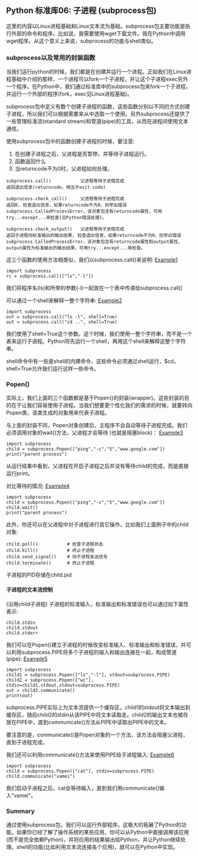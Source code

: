 ## Python 标准库06: 子进程 (subprocess包)

这里的内容以Linux进程基础和Linux文本流为基础。subprocess包主要功能是执行外部的命令和程序。比如说，我需要使用wget下载文件。我在Python中调用wget程序。从这个意义上来说，subprocess的功能与shell类似。

### subprocess以及常用的封装函数
当我们运行python的时候，我们都是在创建并运行一个进程。正如我们在Linux进程基础中介绍的那样，一个进程可以fork一个子进程，并让这个子进程exec另外一个程序。在Python中，我们通过标准库中的subprocess包来fork一个子进程，并运行一个外部的程序(fork，exec见Linux进程基础)。

subprocess包中定义有数个创建子进程的函数，这些函数分别以不同的方式创建子进程，所以我们可以根据需要来从中选取一个使用。另外subprocess还提供了一些管理标准流(standard stream)和管道(pipe)的工具，从而在进程间使用文本通信。

使用subprocess包中的函数创建子进程的时候，要注意:
1) 在创建子进程之后，父进程是否暂停，并等待子进程运行。
2) 函数返回什么
3) 当returncode不为0时，父进程如何处理。

```
subprocess.call()           父进程等待子进程完成
返回退出信息(returncode，相当于exit code)

subprocess.check_call()     父进程等待子进程完成
返回0, 检查退出信息，如果returncode不为0，则举出错误subprocess.CalledProcessError，该对象包含有returncode属性，可用try...except...来检查(见Python错误处理)。

subprocess.check_output()   父进程等待子进程完成
返回子进程向标准输出的输出结果, 检查退出信息，如果returncode不为0，则举出错误subprocess.CalledProcessError，该对象包含有returncode属性和output属性，output属性为标准输出的输出结果，可用try...except...来检查。
```

这三个函数的使用方法相类似，我们以subprocess.call()来说明: [Example1](sp1.py)
```
import subprocess
rc = subprocess.call(["ls","-l"])
```
我们将程序名(ls)和所带的参数(-l)一起放在一个表中传递给subprocess.call()

可以通过一个shell来解释一整个字符串: [Example2](sp2.py)
```
import subprocess
out = subprocess.call("ls -l", shell=True)
out = subprocess.call("cd ..", shell=True)
```
我们使用了shell=True这个参数。这个时候，我们使用一整个字符串，而不是一个表来运行子进程。Python将先运行一个shell，再用这个shell来解释这整个字符串。

shell命令中有一些是shell的内建命令，这些命令必须通过shell运行，$cd。shell=True允许我们运行这样一些命令。

### Popen()
实际上，我们上面的三个函数都是基于Popen()的封装(wrapper)。这些封装的目的在于让我们容易使用子进程。当我们想要更个性化我们的需求的时候，就要转向Popen类，该类生成的对象用来代表子进程。

与上面的封装不同，Popen对象创建后，主程序不会自动等待子进程完成。我们必须调用对象的wait()方法，父进程才会等待 (也就是阻塞block)： [Example3](sp3.py)
```
import subprocess
child = subprocess.Popen(["ping","-c","5","www.google.com"])
print("parent process")
```
从运行结果中看到，父进程在开启子进程之后并没有等待child的完成，而是直接运行print。


对比等待的情况: [Example4](sp4.py)
```
import subprocess
child = subprocess.Popen(["ping","-c","5","www.google.com"])
child.wait()
print("parent process")
```
此外，你还可以在父进程中对子进程进行其它操作，比如我们上面例子中的child对象:
```
child.poll()           # 检查子进程状态
child.kill()           # 终止子进程
child.send_signal()    # 向子进程发送信号
child.terminate()      # 终止子进程
```
子进程的PID存储在child.pid

#### 子进程的文本流控制
(沿用child子进程) 子进程的标准输入，标准输出和标准错误也可以通过如下属性表示:
```
child.stdin
child.stdout
child.stderr
```
我们可以在Popen()建立子进程的时候改变标准输入、标准输出和标准错误，并可以利用subprocess.PIPE将多个子进程的输入和输出连接在一起，构成管道(pipe): [Example5](sp5.py)
```
import subprocess
child1 = subprocess.Popen(["ls","-l"], stdout=subprocess.PIPE)
child2 = subprocess.Popen(["wc"], stdin=child1.stdout,stdout=subprocess.PIPE)
out = child2.communicate()
print(out)
```
subprocess.PIPE实际上为文本流提供一个缓存区。child1的stdout将文本输出到缓存区，随后child2的stdin从该PIPE中将文本读取走。child2的输出文本也被存放在PIPE中，直到communicate()方法从PIPE中读取出PIPE中的文本。

要注意的是，communicate()是Popen对象的一个方法，该方法会阻塞父进程，直到子进程完成。


我们还可以利用communicate()方法来使用PIPE给子进程输入: [Example6](sp6.py)
```
import subprocess
child = subprocess.Popen(["cat"], stdin=subprocess.PIPE)
child.communicate("vamei")
```
我们启动子进程之后，cat会等待输入，直到我们用communicate()输入"vamei"。

### Summary
通过使用subprocess包，我们可以运行外部程序。这极大的拓展了Python的功能。如果你已经了解了操作系统的某些应用，你可以从Python中直接调用该应用(而不是完全依赖Python)，并将应用的结果输出给Python，并让Python继续处理。shell的功能(比如利用文本流连接各个应用)，就可以在Python中实现。
